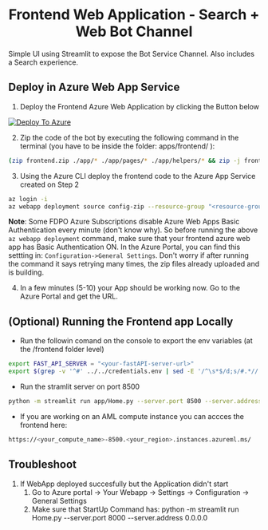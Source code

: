 <h1 align="center">
Frontend Web Application - Search + Web Bot Channel
</h1>

Simple UI using Streamlit to expose the Bot Service Channel.
Also includes a Search experience.
 
## Deploy in Azure Web App Service

1. Deploy the Frontend Azure Web Application by clicking the Button below

[![Deploy To Azure](https://aka.ms/deploytoazurebutton)](https://portal.azure.com/#create/Microsoft.Template/uri/https%3A%2F%2Fraw.githubusercontent.com%2Fpablomarin%2FGPT-Azure-Search-Engine%2Fmain%2Fapps%2Ffrontend%2Fazuredeploy-frontend.json)

2. Zip the code of the bot by executing the following command in the terminal (you have to be inside the folder: apps/frontend/ ):

```bash
(zip frontend.zip ./app/* ./app/pages/* ./app/helpers/* && zip -j frontend.zip ../../common/*) && (cd ../../ && zip -r apps/frontend/frontend.zip common)
```

3. Using the Azure CLI deploy the frontend code to the Azure App Service created on Step 2

```bash
az login -i
az webapp deployment source config-zip --resource-group "<resource-group-name>" --name "<name-of-frontend-app-service>" --src "frontend.zip"
```

**Note**: Some FDPO Azure Subscriptions disable Azure Web Apps Basic Authentication every minute (don't know why). So before running the above `az webapp deployment` command, make sure that your frontend azure web app has Basic Authentication ON. In the Azure Portal, you can find this settting in: `Configuration->General Settings`. Don't worry if after running the command it says retrying many times, the zip files already uploaded and is building.

4. In a few minutes (5-10) your App should be working now. Go to the Azure Portal and get the URL.

## (Optional) Running the Frontend app Locally

- Run the followin comand on the console to export the env variables (at the /frontend folder level)
```bash
export FAST_API_SERVER = "<your-fastAPI-server-url>"
export $(grep -v '^#' ../../credentials.env | sed -E '/^\s*$/d;s/#.*//' | xargs)
```
- Run the stramlit server on port 8500
```bash
python -m streamlit run app/Home.py --server.port 8500 --server.address 0.0.0.0
```
- If you are working on an AML compute instance you can accces the frontend here:
```bash
https://<your_compute_name>-8500.<your_region>.instances.azureml.ms/
```


## Troubleshoot

1. If WebApp deployed succesfully but the Application didn't start
   1. Go to Azure portal -> Your Webapp -> Settings -> Configuration -> General Settings
   2. Make sure that StartUp Command has:  python -m streamlit run Home.py --server.port 8000 --server.address 0.0.0.0







